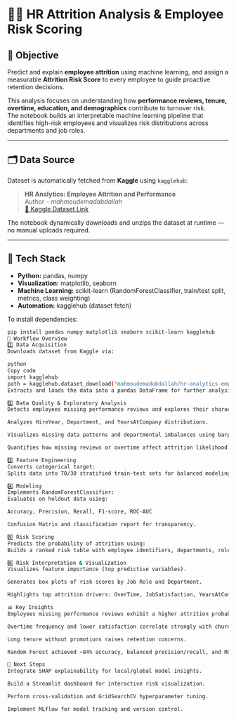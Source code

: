 # 👩‍💼 HR Attrition Analysis & Employee Risk Scoring

## 🎯 Objective
Predict and explain **employee attrition** using machine learning, and assign a measurable **Attrition Risk Score** to every employee to guide proactive retention decisions.

This analysis focuses on understanding how **performance reviews, tenure, overtime, education, and demographics** contribute to turnover risk.  
The notebook builds an interpretable machine learning pipeline that identifies high-risk employees and visualizes risk distributions across departments and job roles.

---

## 🗂️ Data Source
Dataset is automatically fetched from **Kaggle** using `kagglehub`:

> **HR Analytics: Employee Attrition and Performance**  
> Author – *mahmoudemadabdallah*  
> [🔗 Kaggle Dataset Link](https://www.kaggle.com/datasets/mahmoudemadabdallah/hr-analytics-employee-attrition-and-performance)

The notebook dynamically downloads and unzips the dataset at runtime — no manual uploads required.

---

## 🧰 Tech Stack
- **Python:** pandas, numpy  
- **Visualization:** matplotlib, seaborn  
- **Machine Learning:** scikit-learn (RandomForestClassifier, train/test split, metrics, class weighting)  
- **Automation:** kagglehub (dataset fetch)  

To install dependencies:
```bash
pip install pandas numpy matplotlib seaborn scikit-learn kagglehub
🧱 Workflow Overview
1️⃣ Data Acquisition
Downloads dataset from Kaggle via:

python
Copy code
import kagglehub
path = kagglehub.dataset_download("mahmoudemadabdallah/hr-analytics-employee-attrition-and-performance")
Extracts and loads the data into a pandas DataFrame for further analysis.

2️⃣ Data Quality & Exploratory Analysis
Detects employees missing performance reviews and explores their characteristics.

Analyzes HireYear, Department, and YearsAtCompany distributions.

Visualizes missing data patterns and departmental imbalances using barplots and histograms.

Quantifies how missing reviews or overtime affect attrition likelihood.

3️⃣ Feature Engineering
Converts categorical target:
Splits data into 70/30 stratified train-test sets for balanced modeling.

4️⃣ Modeling
Implements RandomForestClassifier:
Evaluates on holdout data using:

Accuracy, Precision, Recall, F1-score, ROC-AUC

Confusion Matrix and classification report for transparency.

5️⃣ Risk Scoring
Predicts the probability of attrition using:
Builds a ranked risk table with employee identifiers, departments, roles, and scores.

6️⃣ Risk Interpretation & Visualization
Visualizes feature importance (top predictive variables).

Generates box plots of risk scores by Job Role and Department.

Highlights top attrition drivers: OverTime, JobSatisfaction, YearsAtCompany, PerformanceReview.

📊 Key Insights
Employees missing performance reviews exhibit a higher attrition probability.

Overtime frequency and lower satisfaction correlate strongly with churn.

Long tenure without promotions raises retention concerns.

Random Forest achieved ~84% accuracy, balanced precision/recall, and ROC-AUC ≈ 0.90

🧩 Next Steps
Integrate SHAP explainability for local/global model insights.

Build a Streamlit dashboard for interactive risk visualization.

Perform cross-validation and GridSearchCV hyperparameter tuning.

Implement MLflow for model tracking and version control.
